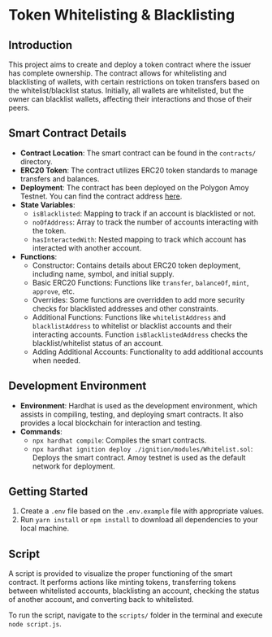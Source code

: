 # Token Whitelisting & Blacklisting

## Introduction

This project aims to create and deploy a token contract where the issuer has complete ownership. The contract allows for whitelisting and blacklisting of wallets, with certain restrictions on token transfers based on the whitelist/blacklist status. Initially, all wallets are whitelisted, but the owner can blacklist wallets, affecting their interactions and those of their peers.

## Smart Contract Details

- **Contract Location**: The smart contract can be found in the `contracts/` directory.
- **ERC20 Token**: The contract utilizes ERC20 token standards to manage transfers and balances.
- **Deployment**: The contract has been deployed on the Polygon Amoy Testnet. You can find the contract address [here](https://www.oklink.com/amoy/token/0xbE05139CaCEDcE51AD461E19b852aFb42ac5F9aa).
- **State Variables**:
  - `isBlacklisted`: Mapping to track if an account is blacklisted or not.
  - `noOfAddress`: Array to track the number of accounts interacting with the token.
  - `hasInteractedWith`: Nested mapping to track which account has interacted with another account.
- **Functions**:
  - Constructor: Contains details about ERC20 token deployment, including name, symbol, and initial supply.
  - Basic ERC20 Functions: Functions like `transfer`, `balanceOf`, `mint`, `approve`, etc.
  - Overrides: Some functions are overridden to add more security checks for blacklisted addresses and other constraints.
  - Additional Functions: Functions like `whitelistAddress` and `blacklistAddress` to whitelist or blacklist accounts and their interacting accounts. Function `isBlacklistedAddress` checks the blacklist/whitelist status of an account.
  - Adding Additional Accounts: Functionality to add additional accounts when needed.

## Development Environment

- **Environment**: Hardhat is used as the development environment, which assists in compiling, testing, and deploying smart contracts. It also provides a local blockchain for interaction and testing.
- **Commands**:
  - `npx hardhat compile`: Compiles the smart contracts.
  - `npx hardhat ignition deploy ./ignition/modules/Whitelist.sol`: Deploys the smart contract. Amoy testnet is used as the default network for deployment.

## Getting Started

1. Create a `.env` file based on the `.env.example` file with appropriate values.
2. Run `yarn install` or `npm install` to download all dependencies to your local machine.

## Script

A script is provided to visualize the proper functioning of the smart contract. It performs actions like minting tokens, transferring tokens between whitelisted accounts, blacklisting an account, checking the status of another account, and converting back to whitelisted.

To run the script, navigate to the `scripts/` folder in the terminal and execute `node script.js`.

